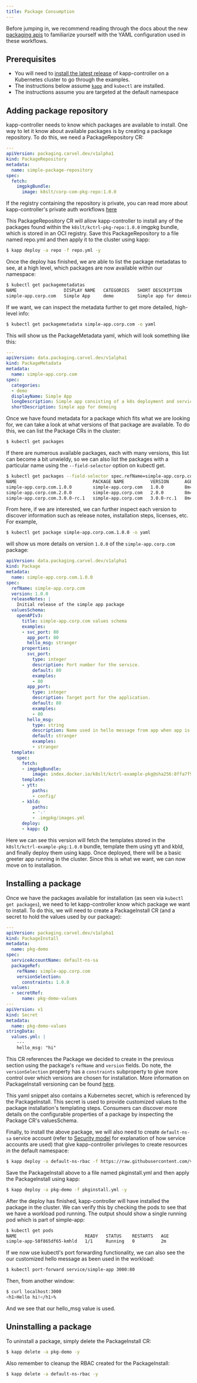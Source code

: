 ```yaml
---
title: Package Consumption
---
```


Before jumping in, we recommend reading through the docs about the new [packaging
apis](packaging.md) to familiarize yourself with the YAML configuration used in these
workflows.

## Prerequisites

* You will need to [install the latest release](install.md) of kapp-controller on a
  Kubernetes cluster to go through the examples.
* The instructions below assume [`kapp`](/kapp) and `kubectl` are installed.
* The instructions assume you are targeted at the default namespace

## Adding package repository

kapp-controller needs to know which packages are available to install. One way
to let it know about available packages is by creating a package repository.
To do this, we need a PackageRepository CR:

```yaml
---
apiVersion: packaging.carvel.dev/v1alpha1
kind: PackageRepository
metadata:
  name: simple-package-repository
spec:
  fetch:
    imgpkgBundle:
      image: k8slt/corp-com-pkg-repo:1.0.0
```

If the registry containing the repository is private, you can read more about 
kapp-controller's private auth workflows [here](private-registry-auth.md)

This PackageRepository CR will allow kapp-controller to install any of the
packages found within the `k8slt/kctrl-pkg-repo:1.0.0` imgpkg bundle, which is
stored in an OCI registry. Save this PackageRepository to a file named repo.yml
and then apply it to the cluster using kapp:

```bash
$ kapp deploy -a repo -f repo.yml -y
```

Once the deploy has finished, we are able to list the package metadatas to see,
at a high level, which packages are now available within our namespace:

```bash
$ kubectl get packagemetadatas
NAME                  DISPLAY NAME   CATEGORIES   SHORT DESCRIPTION        AGE
simple-app.corp.com   Simple App     demo         Simple app for demoing   2s
```

If we want, we can inspect the metadata further to get more detailed, high-level
info:

```bash
$ kubectl get packagemetadata simple-app.corp.com -o yaml
```

This will show us the PackageMetadata yaml, which will look something like this:

```yaml
---
apiVersion: data.packaging.carvel.dev/v1alpha1
kind: PackageMetadata
metadata:
  name: simple-app.corp.com
spec:
  categories:
  - demo
  displayName: Simple App
  longDescription: Simple app consisting of a k8s deployment and service
  shortDescription: Simple app for demoing
```

Once we have found metadata for a package which fits what we are looking for,
we can take a look at what versions of that package are available. To do this,
we can list the Package CRs in the cluster:

```bash
$ kubectl get packages
```

If there are numerous available packages, each with many versions, this list can
become a bit unwieldy, so we can also list the packages with a particular name
using the `--field-selector` option on kubectl get.

```bash
$ kubectl get packages --field-selector spec.refName=simple-app.corp.com
NAME                             PACKAGE NAME          VERSION      AGE
simple-app.corp.com.1.0.0        simple-app.corp.com   1.0.0        8m45s
simple-app.corp.com.2.0.0        simple-app.corp.com   2.0.0        8m45s
simple-app.corp.com.3.0.0-rc.1   simple-app.corp.com   3.0.0-rc.1   8m45s
```

From here, if we are interested, we can further inspect each version to discover
information such as release notes, installation steps, licenses, etc. For
example,

```bash
$ kubectl get package simple-app.corp.com.1.0.0 -o yaml
```

will show us more details on version `1.0.0` of the `simple-app.corp.com` package:

```yaml
apiVersion: data.packaging.carvel.dev/v1alpha1
kind: Package
metadata:
  name: simple-app.corp.com.1.0.0
spec:
  refName: simple-app.corp.com
  version: 1.0.0
  releaseNotes: |
    Initial release of the simple app package
  valuesSchema:
    openAPIv3:
      title: simple-app.corp.com values schema
      examples:
      - svc_port: 80
        app_port: 80
        hello_msg: stranger
      properties:
        svc_port:
          type: integer
          description: Port number for the service.
          default: 80
          examples:
          - 80
        app_port:
          type: integer
          description: Target port for the application.
          default: 80
          examples:
          - 80
        hello_msg:
          type: string
          description: Name used in hello message from app when app is pinged.
          default: stranger
          examples:
          - stranger
  template:
    spec:
      fetch:
      - imgpkgBundle:
          image: index.docker.io/k8slt/kctrl-example-pkg@sha256:8ffa7f9352149dba1d539d0006b38eda357917edcdd39b82497a61dab2c27b75
      template:
      - ytt:
          paths:
          - config/
      - kbld:
          paths:
          - '-'
          - .imgpkg/images.yml
      deploy:
      - kapp: {}
```

Here we can see this version will fetch the templates stored in the
`k8slt/kctrl-example-pkg:1.0.0` bundle, template them using ytt and kbld, and
finally deploy them using kapp. Once deployed, there will be a basic greeter app
running in the cluster. Since this is what we want, we can now move on to
installation.

## Installing a package

Once we have the packages available for installation (as seen via `kubectl get
packages`), we need to let kapp-controller know which package we want to install. 
To do this, we will need to create a PackageInstall CR (and a secret to hold the
values used by our package):

```yaml
---
apiVersion: packaging.carvel.dev/v1alpha1
kind: PackageInstall
metadata:
  name: pkg-demo
spec:
  serviceAccountName: default-ns-sa
  packageRef:
    refName: simple-app.corp.com
    versionSelection:
      constraints: 1.0.0
  values:
  - secretRef:
      name: pkg-demo-values
---
apiVersion: v1
kind: Secret
metadata:
  name: pkg-demo-values
stringData:
  values.yml: |
    ---
    hello_msg: "hi"
```

This CR references the Package we decided to create in the previous section
using the package's `refName` and `version` fields. Do note, the `versionSelection`
property has a `constraints` subproperty to give more control over which
versions are chosen for installation. More information on PackageInstall versioning
can be found [here](packaging#versioning-packageinstalls).

This yaml snippet also contains a Kubernetes secret, which is referenced by the
PackageInstall. This secret is used to provide customized values to the package
installation's templating steps. Consumers can discover more details on the
configurable properties of a package by inspecting the Package CR's
valuesSchema.

Finally, to install the above package, we will also need to create `default-ns-sa` service
account (refer to [Security model](security-model.md) for explanation of how
service accounts are used) that give kapp-controller privileges to create
resources in the default namespace:

```bash
$ kapp deploy -a default-ns-rbac -f https://raw.githubusercontent.com/vmware-tanzu/carvel-kapp-controller/develop/examples/rbac/default-ns.yml -y
```

Save the PackageInstall above to a file named pkginstall.yml and then apply the
PackageInstall using kapp:

```bash
$ kapp deploy -a pkg-demo -f pkginstall.yml -y
```

After the deploy has finished, kapp-controller will have installed the package in the
cluster. We can verify this by checking the pods to see that we have a workload pod
running. The output should show a single running pod which is part of simple-app:

```bash
$ kubectl get pods
NAME                          READY   STATUS    RESTARTS   AGE
simple-app-58f865df65-kmhld   1/1     Running   0          2m
```

If we now use kubectl's port forwarding functionality, we can also see the our
customized hello message as been used in the workload:

```bash
$ kubectl port-forward service/simple-app 3000:80
```

Then, from another window:

```bash
$ curl localhost:3000
<h1>Hello hi!</h1>%
```

And we see that our hello_msg value is used.

## Uninstalling a package

To uninstall a package, simply delete the PackageInstall CR:

```bash
$ kapp delete -a pkg-demo -y
```

Also remember to cleanup the RBAC created for the PackageInstall:

```bash
$ kapp delete -a default-ns-rbac -y
```
